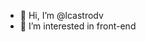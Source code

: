 - 👋 Hi, I’m @lcastrodv
- 👀 I’m interested in front-end


<!---
lcastrodv/lcastrodv is a ✨ special ✨ repository because its `README.md` (this file) appears on your GitHub profile.
You can click the Preview link to take a look at your changes.
--->
